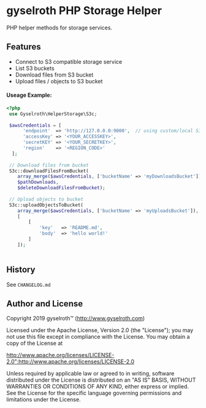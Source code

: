 gyselroth PHP Storage Helper
============================

PHP helper methods for storage services.


Features
--------

* Connect to S3 compatible storage service
* List S3 buckets
* Download files from S3 bucket
* Upload files / objects to S3 bucket

  
#### Useage Example:  
```php
<?php 
 use Gyselroth\HelperStorage\S3c;
 
 $awsCredentials = [
      'endpoint'  => 'http://127.0.0.0:9000',  // using custom/local S3-service, e.g. minio 
      'accessKey' => '<YOUR_ACCESSKEY>',
      'secretKEY' => '<YOUR_SECRETKEY>',
      'region'    => '<REGION_CODE>'  
  ];
 
 // Download files from bucket
 S3c::downloadFilesFromBucket(
    array_merge($awsCredentials, ['bucketName' => 'myDownloadsBucket']),
    $pathDownloads,
    $deleteDownloadFilesFromBucket);
 
 // Upload objects to bucket
 S3c::uploadObjectsToBucket(
    array_merge($awsCredentials, ['bucketName' => 'myUploadsBucket']),
    [
        [
            'key'   => 'README.md',
            'body'  => 'hello world!'
        ]
    ]);
 
```


History
-------

See `CHANGELOG.md`


Author and License
------------------

Copyright 2019 gyselroth™ (http://www.gyselroth.com)

Licensed under the Apache License, Version 2.0 (the "License");
you may not use this file except in compliance with the License.
You may obtain a copy of the License at

http://www.apache.org/licenses/LICENSE-2.0":http://www.apache.org/licenses/LICENSE-2.0

Unless required by applicable law or agreed to in writing, software
distributed under the License is distributed on an "AS IS" BASIS,
WITHOUT WARRANTIES OR CONDITIONS OF ANY KIND, either express or implied.
See the License for the specific language governing permissions and
limitations under the License. 
